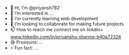 - 👋 Hi, I’m @priyansh782
- 👀 I’m interested in ...
- 🌱 I’m currently learning web development
- 💞️ I’m looking to collaborate for making future projects
- 📫 How to reach me connect me on linkdin= www.linkedin.com/in/priyanshu-sharma-b40a72326
- 😄 Pronouns: ...
- ⚡ Fun fact: ...

<!---
priyansh782/priyansh782 is a ✨ special ✨ repository because its `README.md` (this file) appears on your GitHub profile.
You can click the Preview link to take a look at your changes.
--->

